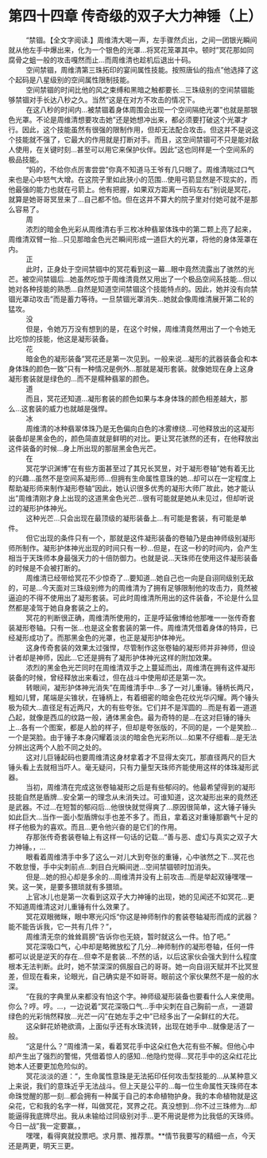 <h1>第四十四章 传奇级的双子大力神锤（上）</h1>
<div id="content">&nbsp&nbsp&nbsp&nbsp&nbsp&nbsp&nbsp&nbsp
 “禁锢。【全文字阅读.】周维清大喝一声，左手骤然贞出，之间一团银光瞬间就从他左手中爆出来，化为一个银色的光罩…将冥花笼罩其中。顿时”冥花那如同腐骨之蛆一般的攻击嘎然而止…而周维清也趁机后退出十码。
 <br/>&nbsp&nbsp&nbsp&nbsp&nbsp&nbsp&nbsp&nbsp
 空间禁锢，周维清第三珠拓印的宴间属性技能。按照唐仙的指点”他选择了这个起码是八星级别的空间属性限制技能。
 <br/>&nbsp&nbsp&nbsp&nbsp&nbsp&nbsp&nbsp&nbsp
 空间禁锢的时间比他的风之束缚和黑暗之触都要长…三珠级别的空间禁锢能够禁锢对手长达八秒之久。当然”这是在对方不攻击的情况下。
 <br/>&nbsp&nbsp&nbsp&nbsp&nbsp&nbsp&nbsp&nbsp
 在这八秒的时间内…被禁锢着身体周围会出现一个空间隔绝光罩”也就是那银色光罩。不论是周维清想要攻击她”还是她想冲出来，都必须要打破这个光罩才行。因此，这个技能虽然有很强的限制作用，但却无法配合攻击。但这并不是说这个技能就不强了，它最大的作用就是打断对手。而且，这空间禁锢可不只是能对敌人使用，在关键时刻…甚至可以用它来保护伙伴。因此”这也同样是一个空间系的极品技能。
 <br/>&nbsp&nbsp&nbsp&nbsp&nbsp&nbsp&nbsp&nbsp
 “妈的，不给你点厉害尝尝”你真不知道马王爷有几只眼了。周维清喘过口气来也是心中怒气大增。在这院子里如此狭小的范围…使用弓箭显然是不现实的，而他最强的能力也就在弓箭上。他有把握，如果双方距离一百码左右”别说是冥花，就算是她哥哥冥昱来了…自己都不怕。但在这并不算大的院子里对付她可就不是那么容易了。
 <br/>&nbsp&nbsp&nbsp&nbsp&nbsp&nbsp&nbsp&nbsp
 周
 <br/>&nbsp&nbsp&nbsp&nbsp&nbsp&nbsp&nbsp&nbsp
 浓烈的暗金色光彩从周维清右手三枚冰种翡翠体珠中的第二颗上亮了起来，周维清双臂一抬…只见那暗金色光芒瞬间形成一道巨大的光罩，将他的身体笼罩在内。
 <br/>&nbsp&nbsp&nbsp&nbsp&nbsp&nbsp&nbsp&nbsp
 正
 <br/>&nbsp&nbsp&nbsp&nbsp&nbsp&nbsp&nbsp&nbsp
 此时，正身处于空间禁锢中的冥花看到这一幕…眼中竟然流露出了骇然的光芒。被空间禁锢后…她虽然吃惊于周维清竟然又用出了一个极品空间系技能…但以她对各种技能的熟悉…自然是知道空间禁锢这个技能特点的。因此，她并没有向禁锢光罩动攻击”而是蓄力等待。一旦禁锢光罩消失…她就会像周维清展开第二轮的猛攻。
 <br/>&nbsp&nbsp&nbsp&nbsp&nbsp&nbsp&nbsp&nbsp
 没
 <br/>&nbsp&nbsp&nbsp&nbsp&nbsp&nbsp&nbsp&nbsp
 但是，令她万万没有想到的是，在这个时候，周维清竟然用出了一个令她无比吃惊的技能，他这是凝形装备。
 <br/>&nbsp&nbsp&nbsp&nbsp&nbsp&nbsp&nbsp&nbsp
 花
 <br/>&nbsp&nbsp&nbsp&nbsp&nbsp&nbsp&nbsp&nbsp
 暗金色的凝形装备”冥花还是第一次见到。一般来说…凝形的武器装备会和本身体珠的颜色一致”只有一种情况是例外…那就是凝形套装。就像她现在身上这身凝形套装就是绿色的…而不是糯种翡翠的颜色。
 <br/>&nbsp&nbsp&nbsp&nbsp&nbsp&nbsp&nbsp&nbsp
 道
 <br/>&nbsp&nbsp&nbsp&nbsp&nbsp&nbsp&nbsp&nbsp
 而且，冥花还知道…凝形套装的颜色如果与本身体珠的颜色相差越大，那么…这套装的威力也就越是强悍。
 <br/>&nbsp&nbsp&nbsp&nbsp&nbsp&nbsp&nbsp&nbsp
 冰
 <br/>&nbsp&nbsp&nbsp&nbsp&nbsp&nbsp&nbsp&nbsp
 周维清的冰种翡翠体珠乃是无色偏向白色的冰雾缭绕…可他释放出的这凝形装备却是黑金色的，颜色简直就是鲜明的对比。更让冥花骇然的还有，在他释放出这件装备的时候…身上所出现的那层黑金色光芒。
 <br/>&nbsp&nbsp&nbsp&nbsp&nbsp&nbsp&nbsp&nbsp
 在
 <br/>&nbsp&nbsp&nbsp&nbsp&nbsp&nbsp&nbsp&nbsp
 冥花学识渊博”在有些方面甚至过了其兄长冥昱，对于凝形卷轴”她有着无比的兴趣…虽然不是空间系凝形师…但拥有生命属性意珠的她…却可以在一定程度上帮助凝形师来制作凝形卷轴”因此，她认识很多优秀的凝形大师厂故此，她才能认出”周维清刚才身上出现的这道黑金色光芒…很有可能就是她从未见过，但却听说过的凝形护体神光。
 <br/>&nbsp&nbsp&nbsp&nbsp&nbsp&nbsp&nbsp&nbsp
 这种光芒…只会出现在最顶级的凝形装备上…有可能是套装，有可能是单件。
 <br/>&nbsp&nbsp&nbsp&nbsp&nbsp&nbsp&nbsp&nbsp
 但它出现的条件只有一个，那就是这件凝形装备的卷轴乃是由神师级别凝形师所制作。凝形护体神光出现的时间只有一秒…但是，在这一秒的时间内，会产生相当于天珠师本身最强天力的十倍防御力。也就是说…天珠师在使用这件凝形装备的时候是不会被打断的。
 <br/>&nbsp&nbsp&nbsp&nbsp&nbsp&nbsp&nbsp&nbsp
 周维清已经带给冥花不少惊奇了…要知道…她自己也一向是自诩同级别无敌的，可是…今天面对三珠级别修为的周维清为了拥有足够限制他的攻击力，竟然被逼迫的不得不使用出了凝形套装。可此时周维清所用出的这件装备，不论是什么显然都是凌驾于她自身套装之上的。
 <br/>&nbsp&nbsp&nbsp&nbsp&nbsp&nbsp&nbsp&nbsp
 冥花的判断很正确，周维清所使用的，正是呼延傲博给他那唯一一张传奇套装凝形卷轴。只有一张…也是这全套套装的第一件。周维清凭借着身体的特异，已经凝形成功了。而那黑金色的光罩，也正是凝形护体神光。
 <br/>&nbsp&nbsp&nbsp&nbsp&nbsp&nbsp&nbsp&nbsp
 这身传奇套装的效果太过强悍，尽管制作这张卷轴的凝形师并非神师，但设计者却是神师，因此…它还是拥有了凝形护体神光这样的附加效果。
 <br/>&nbsp&nbsp&nbsp&nbsp&nbsp&nbsp&nbsp&nbsp
 浓烈的黑金色光芒同时在周维清双手之上蔓延而出，周维清在拥有这件凝形装备的时候，曾经释放出来看过，但在战斗中使用却还是第一次。
 <br/>&nbsp&nbsp&nbsp&nbsp&nbsp&nbsp&nbsp&nbsp
 转眼间，凝形护体神光消失”在周维清手中…多了一对儿重锤。锤柄长两尺，粗如儿臂，尾端是尖锥状，在锤柄上，有着细密的暗金色花纹光华闪耀。两个锤头极为硕大…直径足有近两尺，大的有些夸张。它们并不是浑圆的…而是有着一道道凸起，就像是西瓜的纹路一般，通体黑金色。最为奇特的是…在这对巨锤的锤头上…各有一个图案，都是人脸的样子，但却是夸张版的，不同的是，一个是笑脸…一个是哭脸。由于锤子本身闪耀着淡淡的暗金色光彩所以…如果不仔细看…是无法分辨出这两个人脸不同之处的。
 <br/>&nbsp&nbsp&nbsp&nbsp&nbsp&nbsp&nbsp&nbsp
 这对儿巨锤起码也要周维清这身材拿着才不显得太突兀，那直径两尺的巨大锤头看上去就相当吓人。毫无疑问，只有力量型天珠师齐能使用这样的体珠凝形武器。
 <br/>&nbsp&nbsp&nbsp&nbsp&nbsp&nbsp&nbsp&nbsp
 当初，周维清在完成这张卷轴凝形之后是有些郁闷的。他最希望得到的凝形技能自然是盾牌…安全第一的理念从未消失过。可谁知道，这次凝形出来的竟然还是武器。不过…在短暂的郁闷后…他很快就觉得爽了…原因很简单，这大锤子锤头如此巨大…当作一面小型盾牌似手也差不多了。而且，拿着这对重锤那霸气十足的样子他极为的喜欢。而且…更令他兴奋的是它们的作用。
 <br/>&nbsp&nbsp&nbsp&nbsp&nbsp&nbsp&nbsp&nbsp
 存那张传奇套装卷轴上有这样一句话的记载…“善与恶、虚幻与真实之双子大力神锤。，…
 <br/>&nbsp&nbsp&nbsp&nbsp&nbsp&nbsp&nbsp&nbsp
 眼看着周维清手中多了这么一对儿大到夸张的重锤，心中骇然之下…冥花也不敢怠慢，手中尖刺前点…刺目白光瞬间迸…空间禁锢顿时加消失。
 <br/>&nbsp&nbsp&nbsp&nbsp&nbsp&nbsp&nbsp&nbsp
 但是…她的担心却是多余的…周维清并没有上前攻击…而是举起双锤嘿嘿一笑。这一笑，是要多猥琐就有多猥琐。
 <br/>&nbsp&nbsp&nbsp&nbsp&nbsp&nbsp&nbsp&nbsp
 上官冰儿也是第一次看到这双子大力神锤的出现，她的见闻还不如冥花…更不知道周维清这对儿重锤有什么效果了。
 <br/>&nbsp&nbsp&nbsp&nbsp&nbsp&nbsp&nbsp&nbsp
 冥花双眼微眯，眼中寒光闪烁“你这是神师制作的套装卷轴凝形而成的武器？能不能告诉我，它一共有几件？”，
 <br/>&nbsp&nbsp&nbsp&nbsp&nbsp&nbsp&nbsp&nbsp
 周维清无奈的耸耸肩膀“告诉你也无娆，暂时就这么一件。怕了吧。”
 <br/>&nbsp&nbsp&nbsp&nbsp&nbsp&nbsp&nbsp&nbsp
 冥花深吸口气，心中却是略微放松了几分…神师制作的凝形卷轴，任何一件都可以说是逆天的存在…但幸不是套装…不然的话，以后这家伙会强大到什么程度根本无法判断。此时，她不禁深深的佩服自己的哥哥。她一向自诩天赋并不比冥昱差，但现在看来，论眼光，自己确实是不如哥哥。眼前这个家伙果然不是一般的水深。
 <br/>&nbsp&nbsp&nbsp&nbsp&nbsp&nbsp&nbsp&nbsp
 “在我的字典里从来都没有怕这个字。神师级凝形装备也要看什么人来使用。你么？哼。哼。…，一边说着”冥花深吸口气…手中尖刺在自己胸前一点，一道碧绿色的光彩悄然释放…光芒一闪”在她左手之中”已经多出了一朵鲜红的大花。
 <br/>&nbsp&nbsp&nbsp&nbsp&nbsp&nbsp&nbsp&nbsp
 这朵鲜花娇艳欲滴，上面似乎还有水珠流转，出现在她手中…就像是活了一般。
 <br/>&nbsp&nbsp&nbsp&nbsp&nbsp&nbsp&nbsp&nbsp
 “这是什么？“周维清一呆，看着冥花手中这朵红色大花有些不解。但他心中却产生出了强烈的警惕，凭借着惊人的感知…他隐约觉得…冥花手中的这朵红花比她本人还要更加危险似的。
 <br/>&nbsp&nbsp&nbsp&nbsp&nbsp&nbsp&nbsp&nbsp
 冥花淡淡的道：“，生命属性意珠是无法拓印任何攻击型技能的…从某种意义上来说，我们的意珠近乎无法战斗。但上天是公平的…每一位生命属性天珠师在本命珠觉醒的那一刻…都会拥有一种属于自己的本命植物护身。我的本命植物就是这朵花，它和我的名字一样，叫做冥花，冥界之花。真没想到…你不过三珠修为…却能逼得我底牌尽出。我从未输给过同级别对手…更不用说是修为比我低的天珠师。今日一战”我一定要赢。，
 <br/>&nbsp&nbsp&nbsp&nbsp&nbsp&nbsp&nbsp&nbsp
 嘿嘿，看得爽就投票吧。求月票、推荐票。**情节我要写的精细一点，今天还是两更，明天三更。
 <br/>&nbsp&nbsp&nbsp&nbsp&nbsp&nbsp&nbsp&nbsp
 <br/>&nbsp&nbsp&nbsp&nbsp&nbsp&nbsp&nbsp&nbsp
</div>
